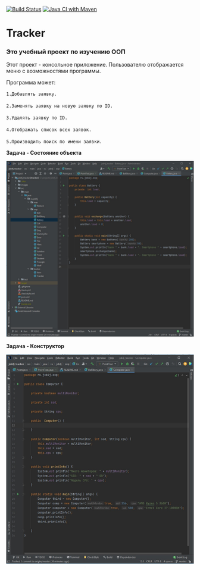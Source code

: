 [![Build Status](https://app.travis-ci.com/krutaxe/job4j_tracker.svg?branch=master)](https://app.travis-ci.com/krutaxe/job4j_tracker)
[![Java CI with Maven](https://github.com/krutaxe/job4j_tracker/actions/workflows/maven.yml/badge.svg)](https://github.com/krutaxe/job4j_tracker/actions/workflows/maven.yml)

# Tracker
### Это учебный проект по изучению ООП

   Этот проект - консольное приложение. Пользователю отображается меню с возможностями программы.
   
   Программа может:
   
    1.Добавлять заявку.
    
    2.Заменять заявку на новую заявку по ID.
    
    3.Удалять заявку по ID.
    
    4.Отображать список всех заявок.
    
    5.Производить поиск по имени заявки.


**Задача - Состояние объекта**

![image of Battery](images/Battery.jpg)


**Задача - Конструктор**

![image of Comp](images/Comp.jpg)
